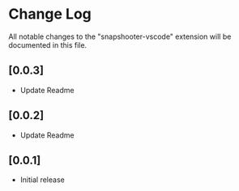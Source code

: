 # Change Log

All notable changes to the "snapshooter-vscode" extension will be documented in this file.

## [0.0.3]

- Update Readme
## [0.0.2]

- Update Readme

## [0.0.1]

- Initial release